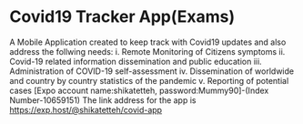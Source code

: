 # Covid19 Tracker App(Exams)
 A Mobile Application created to keep track  with Covid19 updates and also address the follwing needs:
 i. Remote Monitoring of Citizens symptoms
ii. Covid-19 related information dissemination and public education
iii. Administration of COVID-19 self-assessment
iv. Dissemination of worldwide and country by country statistics of the pandemic
v. Reporting of potential cases
[Expo account name:shikatetteh, password:Mummy90]-(Index Number-10659151)
The link address for the app is https://exp.host/@shikatetteh/covid-app

